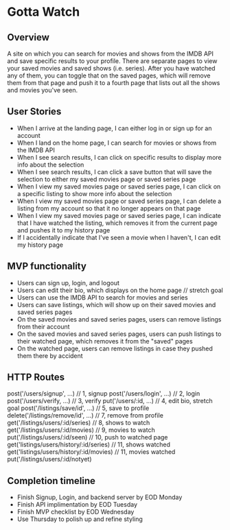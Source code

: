 # Gotta Watch

## Overview
A site on which you can search for movies and shows from the IMDB API and save specific results to your profile. There are separate pages to view your saved movies and saved shows (i.e. series). After you have watched any of them, you can toggle that on the saved pages, which will remove them from that page and push it to a fourth page that lists out all the shows and movies you've seen.

## User Stories
- When I arrive at the landing page, I can either log in or sign up for an account
- When I land on the home page, I can search for movies or shows from the IMDB API
- When I see search results, I can click on specific results to display more info about the selection
- When I see search results, I can click a save button that will save the selection to either my saved movies page or saved series page
- When I view my saved movies page or saved series page, I can click on a specific listing to show more info about the selection
- When I view my saved movies page or saved series page, I can delete a listing from my account so that it no longer appears on that page
- When I view my saved movies page or saved series page, I can indicate that I have watched the listing, which removes it from the current page and pushes it to my history page
- If I accidentally indicate that I've seen a movie when I haven't, I can edit my history page

## MVP functionality
- Users can sign up, login, and logout
- Users can edit their bio, which displays on the home page // stretch goal
- Users can use the IMDB API to search for movies and series
- Users can save listings, which will show up on their saved movies and saved series pages
- On the saved movies and saved series pages, users can remove listings from their account
- On the saved movies and saved series pages, users can push listings to their watched page, which removes it from the "saved" pages
- On the watched page, users can remove listings in case they pushed them there by accident

## HTTP Routes
  post('/users/signup', ...)                // 1, signup
  post('/users/login', ...)                 // 2, login
  post('/users/verify, ...)                 // 3, verify
   put('/users/:id, ...)                     // 4, edit bio, stretch goal
  post('/listings/save/id', ...)            // 5, save to profile
delete('/listings/remove/id', ...)          // 7, remove from profile
   get('/listings/users/:id/series)         // 8, shows to watch
   get('/listings/users/:id/movies)         // 9, movies to watch
   put('/listings/users/:id/seen)           // 10, push to watched page
   get('listings/users/history/:id/series)  // 11, shows watched
   get('listings/users/history/:id/movies)  // 11, movies watched
   put('/listings/users/:id/notyet)

## Completion timeline
- Finish Signup, Login, and backend server by EOD Monday
- Finish API implimentation by EOD Tuesday
- Finish MVP checklist by EOD Wednesday
- Use Thursday to polish up and refine styling